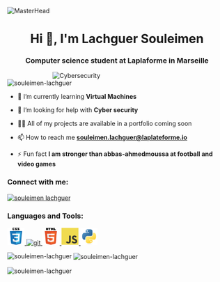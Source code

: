 ![MasterHead](https://db0dce98.rocketcdn.me/wp-content/uploads/2021/04/DALL%C2%B7E-2024-01-23-17.44.21-Creation-dune-illustration-plus-specifique-a-la-cybersecurite-pour-un-article-en-format-16_9.-Limage-doit-evoquer-clairement-la-cybersecurite-avec-.png)
<h1 align="center">Hi 👋, I'm Lachguer Souleimen</h1>
<h3 align="center">Computer science student at Laplaforme in Marseille</h3>
<img align="right" alt="Cybersecurity" width="400" src="https://www.electric.ai/wp-content/uploads/Blog-Cybersecurity-Best-Practices-Refresh.gif">


<p align="left"> <img src="https://komarev.com/ghpvc/?username=souleimen-lachguer&label=Profile%20views&color=0e75b6&style=flat" alt="souleimen-lachguer" /> </p>

- 🌱 I’m currently learning **Virtual Machines**

- 🤝 I’m looking for help with **Cyber security**

- 👨‍💻 All of my projects are available in a portfolio coming soon

- 📫 How to reach me **souleimen.lachguer@laplateforme.io**

- ⚡ Fun fact **I am stronger than abbas-ahmedmoussa at football and video games**

<h3 align="left">Connect with me:</h3>
<p align="left">
<a href="https://linkedin.com/in/souleimen lachguer" target="blank"><img align="center" src="https://raw.githubusercontent.com/rahuldkjain/github-profile-readme-generator/master/src/images/icons/Social/linked-in-alt.svg" alt="souleimen lachguer" height="30" width="40" /></a>
</p>

<h3 align="left">Languages and Tools:</h3>
<p align="left"> <a href="https://www.w3schools.com/css/" target="_blank" rel="noreferrer"> <img src="https://raw.githubusercontent.com/devicons/devicon/master/icons/css3/css3-original-wordmark.svg" alt="css3" width="40" height="40"/> </a> <a href="https://git-scm.com/" target="_blank" rel="noreferrer"> <img src="https://www.vectorlogo.zone/logos/git-scm/git-scm-icon.svg" alt="git" width="40" height="40"/> </a> <a href="https://www.w3.org/html/" target="_blank" rel="noreferrer"> <img src="https://raw.githubusercontent.com/devicons/devicon/master/icons/html5/html5-original-wordmark.svg" alt="html5" width="40" height="40"/> </a> <a href="https://developer.mozilla.org/en-US/docs/Web/JavaScript" target="_blank" rel="noreferrer"> <img src="https://raw.githubusercontent.com/devicons/devicon/master/icons/javascript/javascript-original.svg" alt="javascript" width="40" height="40"/> </a> <a href="https://www.python.org" target="_blank" rel="noreferrer"> <img src="https://raw.githubusercontent.com/devicons/devicon/master/icons/python/python-original.svg" alt="python" width="40" height="40"/> </a> </p>

<p><img align="left" src="https://github-readme-stats.vercel.app/api/top-langs?username=souleimen-lachguer&show_icons=true&locale=en&layout=compact" alt="souleimen-lachguer" /></p>

<p>&nbsp;<img align="center" src="https://github-readme-stats.vercel.app/api?username=souleimen-lachguer&show_icons=true&locale=en" alt="souleimen-lachguer" /></p>

<p><img align="center" src="https://github-readme-streak-stats.herokuapp.com/?user=souleimen-lachguer&" alt="souleimen-lachguer" /></p>


